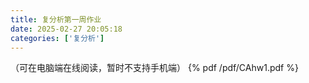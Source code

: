 ```yaml
---
title: 复分析第一周作业
date: 2025-02-27 20:05:18
categories: ['复分析']
---
```

（可在电脑端在线阅读，暂时不支持手机端）
{% pdf /pdf/CAhw1.pdf %}